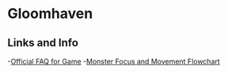 # Gloomhaven

## Links and Info

-[Official FAQ for Game](https://boardgamegeek.com/thread/1897763/official-faq-game-revs-1-and-2-no-rules-questions)
-[Monster Focus and Movement Flowchart](https://boardgamegeek.com/thread/1745116/monster-focus-and-movement-flowchart)
